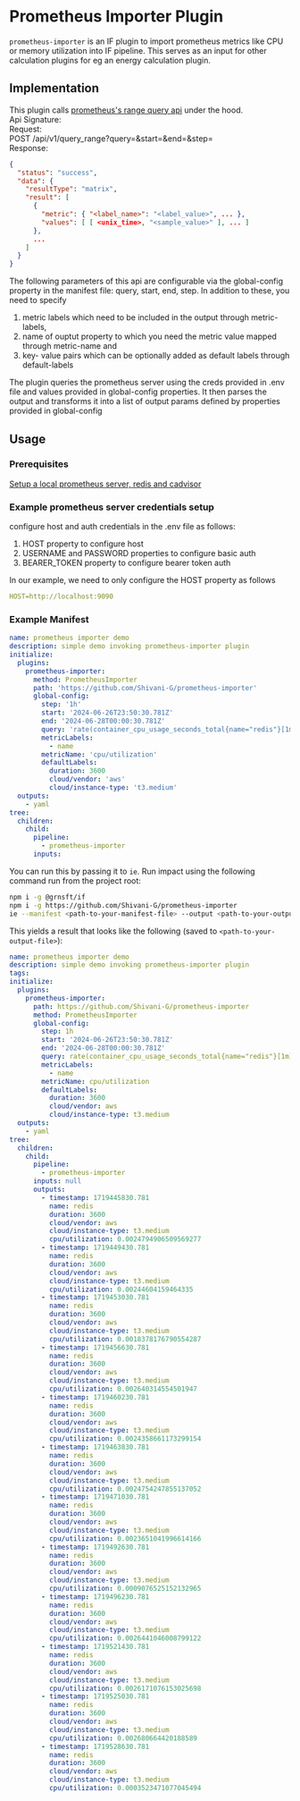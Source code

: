 # Prometheus Importer Plugin

`prometheus-importer` is an IF plugin to import prometheus metrics like CPU or memory utilization into IF pipeline. This serves as an input for other calculation plugins for eg an energy calculation plugin.

## Implementation

This plugin calls [prometheus's range query api](https://prometheus.io/docs/prometheus/latest/querying/api/#range-queries) under the hood.  
Api Signature:  
Request:  
POST /api/v1/query_range?query=&start=&end=&step=  
Response:  
```json
{
  "status": "success",
  "data": {
    "resultType": "matrix",
    "result": [
      {
        "metric": { "<label_name>": "<label_value>", ... },
        "values": [ [ <unix_time>, "<sample_value>" ], ... ]
      },
      ...
    ]
  }
}
```

The following parameters of this api are configurable via the global-config property in the manifest file: query, start, end, step. In addition to these, you need to specify
1. metric labels which need to be included in the output through metric-labels,
2. name of ouptut property to which you need the metric value mapped through metric-name and
3. key- value pairs which can be optionally added as default labels through default-labels

The plugin queries the prometheus server using the creds provided in .env file and values provided in global-config properties. It then parses the output and transforms it into a list of output params defined by properties provided in global-config

## Usage

### Prerequisites

[Setup a local prometheus server, redis and cadvisor](https://prometheus.io/docs/guides/cadvisor/)

### Example prometheus server credentials setup
configure host and auth credentials in the .env file as follows:
1. HOST property to configure host
2. USERNAME and PASSWORD properties to configure basic auth
3. BEARER_TOKEN property to configure bearer token auth

In our example, we need to only configure the HOST property as follows
```yaml
HOST=http://localhost:9090
```

### Example Manifest

```yaml
name: prometheus importer demo
description: simple demo invoking prometheus-importer plugin
initialize:
  plugins:
    prometheus-importer:
      method: PrometheusImporter
      path: 'https://github.com/Shivani-G/prometheus-importer'
      global-config:
        step: '1h'
        start: '2024-06-26T23:50:30.781Z'
        end: '2024-06-28T00:00:30.781Z'
        query: 'rate(container_cpu_usage_seconds_total{name="redis"}[1m])'
        metricLabels:
          - name
        metricName: 'cpu/utilization'
        defaultLabels:
          duration: 3600
          cloud/vendor: 'aws'
          cloud/instance-type: 't3.medium'
  outputs: 
    - yaml
tree:
  children:
    child:
      pipeline:
        - prometheus-importer
      inputs:
```

You can run this by passing it to `ie`. Run impact using the following command run from the project root:

```sh
npm i -g @grnsft/if
npm i -g https://github.com/Shivani-G/prometheus-importer
ie --manifest <path-to-your-manifest-file> --output <path-to-your-output-file>

```


This yields a result that looks like the following (saved to `<path-to-your-output-file>`):

```yaml
name: prometheus importer demo
description: simple demo invoking prometheus-importer plugin
tags:
initialize:
  plugins:
    prometheus-importer:
      path: https://github.com/Shivani-G/prometheus-importer
      method: PrometheusImporter
      global-config:
        step: 1h
        start: '2024-06-26T23:50:30.781Z'
        end: '2024-06-28T00:00:30.781Z'
        query: rate(container_cpu_usage_seconds_total{name="redis"}[1m])
        metricLabels:
          - name
        metricName: cpu/utilization
        defaultLabels:
          duration: 3600
          cloud/vendor: aws
          cloud/instance-type: t3.medium
  outputs: 
    - yaml
tree:
  children:
    child:
      pipeline:
        - prometheus-importer
      inputs: null
      outputs:
        - timestamp: 1719445830.781
          name: redis
          duration: 3600
          cloud/vendor: aws
          cloud/instance-type: t3.medium
          cpu/utilization: 0.0024794906509569277
        - timestamp: 1719449430.781
          name: redis
          duration: 3600
          cloud/vendor: aws
          cloud/instance-type: t3.medium
          cpu/utilization: 0.00244604159464335
        - timestamp: 1719453030.781
          name: redis
          duration: 3600
          cloud/vendor: aws
          cloud/instance-type: t3.medium
          cpu/utilization: 0.0018378176790554287
        - timestamp: 1719456630.781
          name: redis
          duration: 3600
          cloud/vendor: aws
          cloud/instance-type: t3.medium
          cpu/utilization: 0.002640314554501947
        - timestamp: 1719460230.781
          name: redis
          duration: 3600
          cloud/vendor: aws
          cloud/instance-type: t3.medium
          cpu/utilization: 0.0024358661173299154
        - timestamp: 1719463830.781
          name: redis
          duration: 3600
          cloud/vendor: aws
          cloud/instance-type: t3.medium
          cpu/utilization: 0.0024754247855137052
        - timestamp: 1719471030.781
          name: redis
          duration: 3600
          cloud/vendor: aws
          cloud/instance-type: t3.medium
          cpu/utilization: 0.0023651041996614166
        - timestamp: 1719492630.781
          name: redis
          duration: 3600
          cloud/vendor: aws
          cloud/instance-type: t3.medium
          cpu/utilization: 0.0009076525152132965
        - timestamp: 1719496230.781
          name: redis
          duration: 3600
          cloud/vendor: aws
          cloud/instance-type: t3.medium
          cpu/utilization: 0.0026441046008799122
        - timestamp: 1719521430.781
          name: redis
          duration: 3600
          cloud/vendor: aws
          cloud/instance-type: t3.medium
          cpu/utilization: 0.0026171076153025698
        - timestamp: 1719525030.781
          name: redis
          duration: 3600
          cloud/vendor: aws
          cloud/instance-type: t3.medium
          cpu/utilization: 0.002680664420188589
        - timestamp: 1719528630.781
          name: redis
          duration: 3600
          cloud/vendor: aws
          cloud/instance-type: t3.medium
          cpu/utilization: 0.0003523471077045494
```
